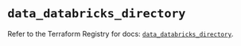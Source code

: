 # `data_databricks_directory`

Refer to the Terraform Registry for docs: [`data_databricks_directory`](https://registry.terraform.io/providers/databricks/databricks/1.79.1/docs/data-sources/directory).
